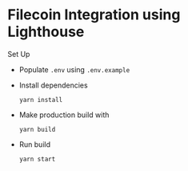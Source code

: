 # Filecoin Integration using Lighthouse

Set Up 

- Populate `.env` using `.env.example`

- Install dependencies 

    `
    yarn install 
    `
- Make production build with

    `
    yarn build
    `
- Run build 

    `
    yarn start
    `
